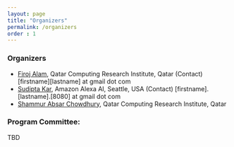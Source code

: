 ```yaml
---
layout: page
title: "Organizers"
permalink: /organizers
order : 1
---
```


### Organizers

- [Firoj Alam](https://sites.google.com/site/firojalam), Qatar Computing Research Institute, Qatar (Contact) [firstname][lastname] at gmail dot com
- [Sudipta Kar](http://sudiptakar.info), Amazon Alexa AI, Seattle, USA (Contact) [firstname].[lastname].[8080] at gmail dot com
- [Shammur Absar Chowdhury](http://shammur.one/), Qatar Computing Research Institute, Qatar



<!-- ### Advisory Committee: -->

### Program Committee:
<!--**(Alphabetically ordered)**-->
TBD





